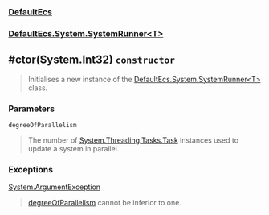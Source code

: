 ### [DefaultEcs](./DefaultEcs.md 'DefaultEcs')
### [DefaultEcs.System.SystemRunner&lt;T&gt;](./DefaultEcs-System-SystemRunner-T-.md 'DefaultEcs.System.SystemRunner&lt;T&gt;')
## #ctor(System.Int32) `constructor`
>Initialises a new instance of the [DefaultEcs.System.SystemRunner&lt;T&gt;](./DefaultEcs-System-SystemRunner-T-.md 'DefaultEcs.System.SystemRunner&lt;T&gt;') class.
### Parameters

<a name='DefaultEcs-System-SystemRunner-T---ctor(System-Int32)-degreeOfParallelism'></a>
`degreeOfParallelism`
>The number of [System.Threading.Tasks.Task](https://docs.microsoft.com/en-us/dotnet/api/System.Threading.Tasks.Task 'System.Threading.Tasks.Task') instances used to update a system in parallel.
### Exceptions

[System.ArgumentException](https://docs.microsoft.com/en-us/dotnet/api/System.ArgumentException 'System.ArgumentException')
>[degreeOfParallelism](#DefaultEcs-System-SystemRunner-T---ctor(System-Int32)-degreeOfParallelism 'DefaultEcs.System.SystemRunner&lt;T&gt;.#ctor(System.Int32).degreeOfParallelism') cannot be inferior to one.
